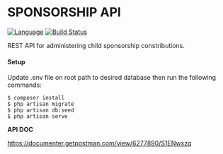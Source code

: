 # SPONSORSHIP API

[![Language](https://img.shields.io/badge/language-php-green.svg)](https://github.com/sartim/sponsorship-api)
[![Build Status](https://github.com/sartim/sponsorship-api/workflows/build/badge.svg)](https://github.com/sartim/sponsorship-api)


REST API for administering child sponsorship constributions.

#### Setup
Update .env file on root path to desired database then run the following commands:

    $ composer install
    $ php artisan migrate
    $ php artisan db:seed
    $ php artisan serve 
    
**API DOC**

https://documenter.getpostman.com/view/6277890/S1ENwxzq
